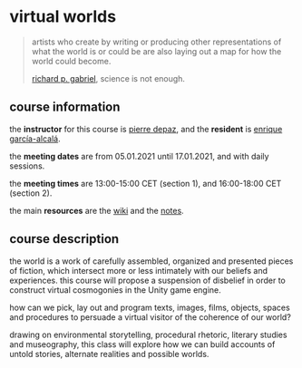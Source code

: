 # virtual worlds

> artists who create by writing or producing other representations of what the world is or could be are also laying out a map for how the world could become.
> 
> [richard p. gabriel](https://www.dreamsongs.com/), science is not enough.

## course information

the __instructor__ for this course is [pierre depaz](https://pierredepaz.net), and the __resident__ is [enrique garcía-alcalá](http://egarciaa.com/en/index.html).

the __meeting dates__ are from 05.01.2021 until 17.01.2021, and with daily sessions.

the __meeting times__ are 13:00-15:00 CET (section 1), and 16:00-18:00 CET (section 2).

the main __resources__ are the [wiki](https://github.com/periode/virtual-worlds/course-wiki/) and the [notes](https://periode.github.io/virtual-worlds).

## course description

the world is a work of carefully assembled, organized and presented pieces of fiction, which intersect more or less intimately with our beliefs and experiences. this course will propose a suspension of disbelief in order to construct virtual cosmogonies in the Unity game engine.

how can we pick, lay out and program texts, images, films, objects, spaces and procedures to persuade a virtual visitor of the coherence of our world?

drawing on environmental storytelling, procedural rhetoric, literary studies and museography, this class will explore how we can build accounts of untold stories, alternate realities and possible worlds.
